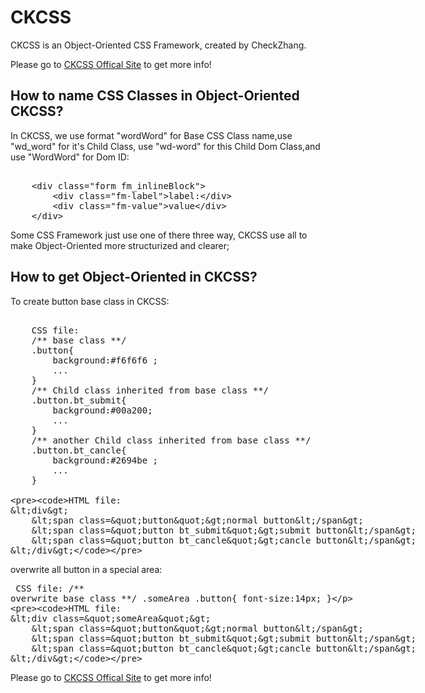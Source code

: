 
<div class="section">
        <h1>CKCSS</h1>
        <p>CKCSS is an Object-Oriented CSS Framework, created by CheckZhang. </p>
		Please go to <a href="http://www.flashpretty.com/ckcss/index.html">CKCSS Offical Site</a> to get more info!
    </div>

<div class="section">
        <h2>How to name CSS Classes in Object-Oriented CKCSS?</h2>
        <p>
            <p>
                In CKCSS,  we use format "wordWord" for Base CSS Class name,use "wd_word" for it's Child Class, use "wd-word" for this Child Dom Class,and use "WordWord" for Dom ID:<br/>
                <!--<div class="form fm_inlineBlock" id="FormExample">
                    <div class="fm-label">label:</div>
                    <div class="fm-value">value</div>
                </div>-->
<xmp class="xmp_ckcss">
    <div class="form fm_inlineBlock">
        <div class="fm-label">label:</div>
        <div class="fm-value">value</div>
    </div>
</xmp>
                 Some CSS Framework just use one of there three way, CKCSS use all to make Object-Oriented more structurized and clearer;
            </p>
        </p>
    </div>
    
<div class="section">
        <h2>How to get Object-Oriented in CKCSS?</h2>
        <p>
        To create button base class in CKCSS: 
<xmp>
    CSS file:
    /** base class **/
    .button{
        background:#f6f6f6 ;
        ...
    }
    /** Child class inherited from base class **/
    .button.bt_submit{
        background:#00a200;
        ...
    }
    /** another Child class inherited from base class **/
    .button.bt_cancle{
        background:#2694be ;
        ...
    }

    HTML file:
    <div>
        <span class="button">normal button</span>
        <span class="button bt_submit">submit button</span>
        <span class="button bt_cancle">cancle button</span>
    </div>
</xmp>

overwrite all button in a special area:<br/>
<xmp>
    CSS file:
    /** overwrite base class **/
    .someArea .button{
        font-size:14px;
    }

    HTML file:
    <div class="someArea">
        <span class="button">normal button</span>
        <span class="button bt_submit">submit button</span>
        <span class="button bt_cancle">cancle button</span>
    </div>
</xmp>

Please go to <a href="http://www.flashpretty.com/ckcss/index.html">CKCSS Offical Site</a> to get more info!